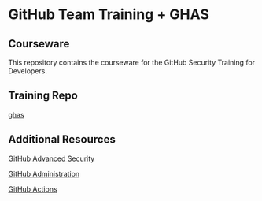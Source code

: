 # GitHub Team Training + GHAS

## Courseware

This repository contains the courseware for the GitHub Security Training for Developers. 

## Training Repo

[ghas](https://github.com/Atmosera-adv-sec-prep/ghas)

## Additional Resources

[GitHub Advanced Security](https://learn.microsoft.com/en-us/users/githubtraining/collections/rqymc6yw8q5rey)

[GitHub Administration](https://learn.microsoft.com/en-us/users/githubtraining/collections/mom7u1gzjdxw03)

[GitHub Actions](https://learn.microsoft.com/en-us/users/githubtraining/collections/n5p4a5z7keznp5)




